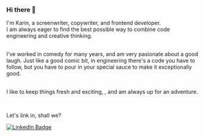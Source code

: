 ### Hi there 👋

I'm Karin, a screenwriter, copywriter, and frontend developer.
 <br />
I am always eager to find the best possible way to combine code engineering and creative thinking. 

<br />
I've worked in comedy for many years, and am very pasionate about a good laugh. Just like a good comic bit, in engineering there's a code you have to follow, but you have to pour in your special sauce to make it exceptionally good.
 <br />
  <br />

I like to keep things fresh and exciting, , and am always up for an adventure.
 <br />
 
 <br />

Let's link in, shall we?
<br />

  <a href="https://www.linkedin.com/in/karin-naor-88908b253/">
    <img src="https://img.shields.io/badge/LinkedIn-blue?style=for-the-badge&logo=linkedin&logoColor=white" alt="LinkedIn Badge"/>
  </a>


